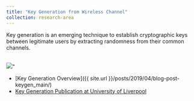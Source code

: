 ```yaml
---
title: "Key Generation from Wireless Channel"
collection: research-area
---
```


Key generation is an emerging technique to establish cryptographic keys between legitimate users by extracting randomness from their common channels.

<br/><img src='/images/keygen/keygen_model.png'>"


* [Key Generation Overview]({{ site.url }}/posts/2019/04/blog-post-keygen_main/)
* [Key Generation Publication at University of Liverpool](/publication-keygen/)


